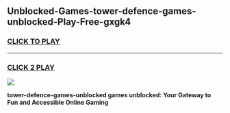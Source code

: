 
## Unblocked-Games-tower-defence-games-unblocked-Play-Free-gxgk4
<h3>
<a href="https://premium76.site?title=tower-defence-games-unblocked&ref=09A">CLICK TO PLAY</a></h3>
<hr>

<h3>
<a href="https://premium76.site?title=tower-defence-games-unblocked&ref=09A">CLICK 2 PLAY</a>
  
</h3>

<a href="https://premium76.site?title=tower-defence-games-unblocked&ref=09A"><img src="https://clearcache.store/games.png"></a>


**tower-defence-games-unblocked games unblocked: Your Gateway to Fun and Accessible Online Gaming**
